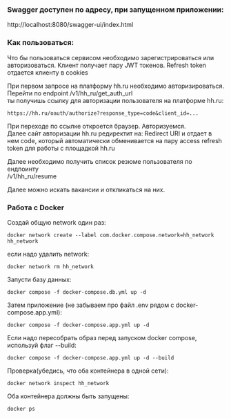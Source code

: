 
### Swagger доступен по адресу, при запущенном приложении:
http://localhost:8080/swagger-ui/index.html

### Как пользоваться:
Что бы пользоваться сервисом необходимо зарегистрироваться или авторизоваться.
Клиент получает пару JWT токенов. Refresh token отдается клиенту в cookies

При первом запросе на платформу hh.ru необходимо авторизироваться. 
Перейти по endpoint 
/v1/hh_ru/get_auth_url  
ты получишь ссылку для авторизации пользователя на платформе hh.ru:
```shell
https://hh.ru/oauth/authorize?response_type=code&client_id=...
```
При переходе по ссылке откроется браузер. Авторизуемся.  
Далее сайт авторизации hh.ru редиректит на: Redirect URI и отдает в нем code, 
который автоматически обменивается на пару access refresh token для работы с площадкой hh.ru

Далее необходимо получить список резюме пользователя по ендпоинту  
/v1/hh_ru/resume

Далее можно искать вакансии и откликаться на них.


### Работа с Docker
Создай общую network один раз:
```shell
docker network create --label com.docker.compose.network=hh_network hh_network
```
если надо удалить network:
```shell
docker network rm hh_network
```
Запусти базу данных:
```shell
docker compose -f docker-compose.db.yml up -d
```
Затем приложение (не забываем про файл .env рядом с docker-compose.app.yml):
```shell
docker compose -f docker-compose.app.yml up -d
   ```
Если надо пересобрать образ перед запуском docker compose, используй флаг --build:
```shell
docker compose -f docker-compose.app.yml up -d --build
```

Проверка(убедись, что оба контейнера в одной сети):
```shell
docker network inspect hh_network
```
Оба контейнера должны быть запущены:
```shell
docker ps
 ```

